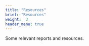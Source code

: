 ```yaml
---
title: "Resources"
brief: "Resources"
weight:  3
header_menu: true
--- 
```

 

Some relevant  reports and resources. 

  
 
 
 
 
